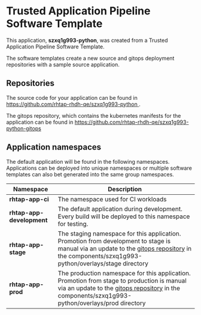 # Trusted Application Pipeline Software Template

This application, **szxq1g993-python**, was created from a Trusted Application Pipeline Software Template.

The software templates create a new source and gitops deployment repositories with a sample source application. 

## Repositories

The source code for your application can be found in [https://github.com/rhtap-rhdh-qe/szxq1g993-python ](https://github.com/rhtap-rhdh-qe/szxq1g993-python ).
 
The gitops repository, which contains the kubernetes manifests for the application can be found in 
[https://github.com/rhtap-rhdh-qe/szxq1g993-python-gitops ](https://github.com/rhtap-rhdh-qe/szxq1g993-python-gitops ) 

## Application namespaces 

The default application will be found in the following namespaces. Applications can be deployed into unique namespaces or multiple software templates can also bet generated into the same group namespaces.  

|  Namespace   |  Description   |  
| -------- | -------- |
| **rhtap-app-ci** | The namespace used for CI workloads |
| **rhtap-app-development** | The default application during development. Every build will be deployed to this namespace for testing. |
| **rhtap-app-stage** | The staging namespace for this application. Promotion from development to stage is manual via an update to the [gitops repository](https://github.com/rhtap-rhdh-qe/szxq1g993-python-gitops ) in the components/szxq1g993-python/overlays/stage directory |
| **rhtap-app-prod** | The production namespace for this application. Promotion from stage to production is manual via an update to the [gitops repository](https://github.com/rhtap-rhdh-qe/szxq1g993-python-gitops ) in the components/szxq1g993-python/overlays/prod directory |